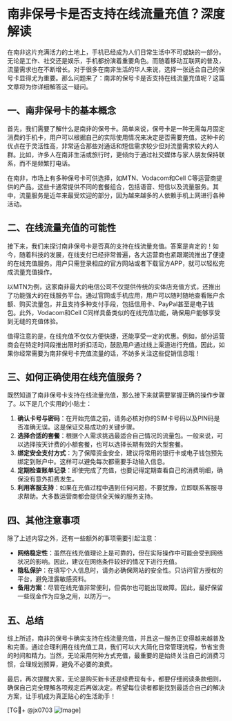 # 南非保号卡是否支持在线流量充值？深度解读

在南非这片充满活力的土地上，手机已经成为人们日常生活中不可或缺的一部分。无论是工作、社交还是娱乐，手机都扮演着重要角色。而随着移动互联网的普及，流量需求也在不断增长。对于很多在南非生活的华人来说，选择一张适合自己的保号卡显得尤为重要。那么问题来了：南非的保号卡是否支持在线流量充值呢？这篇文章将为你详细解答这一疑问。

## 一、南非保号卡的基本概念

首先，我们需要了解什么是南非的保号卡。简单来说，保号卡是一种无需每月固定消费的手机卡，用户可以根据自己的实际使用情况来决定是否需要充值。这种卡的优点在于灵活性高，非常适合那些对通话和短信需求较少但对流量需求较大的人群。比如，许多人在南非生活或旅行时，更倾向于通过社交媒体与家人朋友保持联系，而不是频繁打电话。

在南非，市场上有多种保号卡可供选择，如MTN、Vodacom和Cell C等运营商提供的产品。这些卡通常提供不同的套餐组合，包括语音、短信以及流量服务。其中，流量服务是近年来最受欢迎的部分，因为越来越多的人依赖手机上网进行各种活动。

## 二、在线流量充值的可能性

接下来，我们来探讨南非保号卡是否真的支持在线流量充值。答案是肯定的！如今，随着科技的发展，在线支付已经非常普遍，各大运营商也紧跟潮流推出了便捷的在线充值服务。用户只需登录相应的官方网站或者下载官方APP，就可以轻松完成流量充值操作。

以MTN为例，这家南非最大的电信公司不仅提供传统的实体店充值方式，还推出了功能强大的在线服务平台。通过官网或手机应用，用户可以随时随地查看账户余额、购买流量包，并且支持多种支付手段，包括信用卡、PayPal甚至是电子钱包。此外，Vodacom和Cell C同样具备类似的在线充值功能，确保用户能够享受到无缝的充值体验。

值得注意的是，在线充值不仅仅方便快捷，还能享受一定的优惠。例如，部分运营商会在特定时间段推出限时折扣活动，鼓励用户通过线上渠道进行充值。因此，如果你经常需要为南非保号卡充值流量的话，不妨多关注这些促销信息哦！

## 三、如何正确使用在线充值服务？

既然知道了南非保号卡支持在线流量充值，那么接下来就需要掌握正确的操作步骤了。以下是几个实用的小贴士：

1. **确认卡号与密码**：在开始充值之前，请务必核对你的SIM卡号码以及PIN码是否准确无误。这是保证交易成功的关键步骤。
2. **选择合适的套餐**：根据个人需求挑选最适合自己情况的流量包。一般来说，可以选择按天计费的小额套餐，也可以选择长期有效的大型套餐。
3. **绑定安全支付方式**：为了保障资金安全，建议将常用的银行卡或电子钱包预先绑定到账户中。这样可以避免每次都需要手动输入信息。
4. **定期检查账单记录**：即使完成了充值，也要记得定期查看自己的消费明细，确保没有意外扣费发生。
5. **利用客服支持**：如果在充值过程中遇到任何问题，不要犹豫，立即联系客服寻求帮助。大多数运营商都会提供全天候的服务支持。

## 四、其他注意事项

除了上述内容之外，还有一些额外的事项需要引起注意：

- **网络稳定性**：虽然在线充值理论上是可靠的，但在实际操作中可能会受到网络状况的影响。因此，建议在网络条件较好的情况下进行充值。
- **隐私保护**：在填写个人信息时，请务必确保网站的安全性。只访问官方授权的平台，避免泄露敏感资料。
- **备用方案**：尽管在线充值非常便利，但偶尔也可能出现故障。因此，最好保留一些现金作为应急之用，以防万一。

## 五、总结

综上所述，南非的保号卡确实支持在线流量充值，并且这一服务正变得越来越普及和完善。通过合理利用在线充值工具，我们可以大大简化日常管理流程，节省宝贵的时间和精力。当然，无论采用何种方式充值，最重要的是始终关注自己的消费习惯，合理规划预算，避免不必要的浪费。

最后，再次提醒大家，无论是购买新卡还是续费现有卡，都要仔细阅读条款细则，确保自己完全理解各项规定后再做决定。希望每位读者都能找到最适合自己的解决方案，让手机成为真正贴心的生活助手！

[TG💪+ @jx0703 ![Image](https://github.com/user-attachments/assets/dbca1d08-cadb-493c-b0ec-ad6f7a83f270)]
